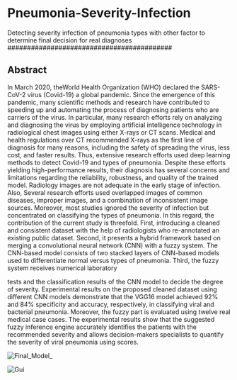 # Pneumonia-Severity-Infection
Detecting severity infection of pneumonia types with other factor to determine final decision for real diagnoses 
##########################################
## Abstract
In March 2020, theWorld Health Organization (WHO) declared the SARS-CoV-2 virus
(Covid-19) a global pandemic. Since the emergence of this pandemic, many scientific
methods and research have contributed to speeding up and automating the process
of diagnosing patients who are carriers of the virus. In particular, many research
efforts rely on analyzing and diagnosing the virus by employing artificial intelligence
technology in radiological chest images using either X-rays or CT scans. Medical and
health regulations over CT recommended X-rays as the first line of diagnosis for many
reasons, including the safety of spreading the virus, less cost, and faster results. Thus,
extensive research efforts used deep learning methods to detect Covid-19 and types of
pneumonia. Despite these efforts yielding high-performance results, their diagnosis
has several concerns and limitations regarding the reliability, robustness, and quality
of the trained model. Radiology images are not adequate in the early stage of infection.
Also, Several research efforts used overlapped images of common diseases, improper
images, and a combination of inconsistent image sources. Moreover, most studies
ignored the severity of infection but concentrated on classifying the types of pneumonia.
In this regard, the contribution of the current study is threefold. First, introducing
a cleaned and consistent dataset with the help of radiologists who re-annotated an
existing public dataset. Second, it presents a hybrid framework based on merging a
convolutional neural network (CNN) with a fuzzy system. The CNN-based model
consists of two stacked layers of CNN-based models used to differentiate normal
versus types of pneumonia. Third, the fuzzy system receives numerical laboratory

tests and the classification results of the CNN model to decide the degree of severity.
Experimental results on the proposed cleaned dataset using different CNN models
demonstrate that the VGG16 model achieved 92% and 84% specificity and accuracy,
respectively, in classifying viral and bacterial pneumonia. Moreover, the fuzzy part
is evaluated using twelve real medical case cases. The experimental results show
that the suggested fuzzy inference engine accurately identifies the patients with the
recommended severity and allows decision-makers specialists to quantify the severity
of viral pneumonia using scores.


![Final_Model_](https://github.com/gsamueil/Pneumonia-Severity-Infection/assets/31563545/d4b75e03-cacd-4815-9141-c1803b0e4b6c)

![Gui](https://github.com/gsamueil/Pneumonia-Severity-Infection/assets/31563545/839039b9-4f80-4c0e-ab02-b6b29be8cbbb)

